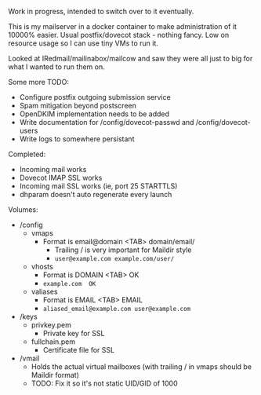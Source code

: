 Work in progress, intended to switch over to it eventually.

This is my mailserver in a docker container to make administration of it 10000% easier. Usual postfix/dovecot stack - nothing fancy. Low on resource usage so I can use tiny VMs to run it.

Looked at IRedmail/mailinabox/mailcow and saw they were all just to big for what I wanted to run them on.

Some more TODO:
- Configure postfix outgoing submission service
- Spam mitigation beyond postscreen
- OpenDKIM implementation needs to be added
- Write documentation for /config/dovecot-passwd and /config/dovecot-users
- Write logs to somewhere persistant

Completed:
- Incoming mail works
- Dovecot IMAP SSL works
- Incoming mail SSL works (ie, port 25 STARTTLS)
- dhparam doesn't auto regenerate every launch

Volumes:
- /config
  - vmaps
    - Format is email@domain \<TAB\> domain/email/
      - Trailing / is very important for Maildir style
      - ```user@example.com example.com/user/```
  - vhosts
    - Format is DOMAIN \<TAB\> OK
    - ```example.com  OK```
  - valiases
    - Format is EMAIL \<TAB\> EMAIL
    - ```aliased_email@example.com user@example.com```
- /keys
  - privkey.pem
    - Private key for SSL
  - fullchain.pem
    - Certificate file for SSL
- /vmail
  - Holds the actual virtual mailboxes (with trailing / in vmaps should be Maildir format)
  - TODO: Fix it so it's not static UID/GID of 1000